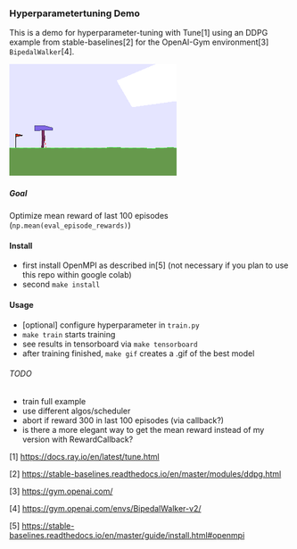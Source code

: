 ### Hyperparametertuning Demo

This is a demo for hyperparameter-tuning with Tune[1] using an DDPG example from stable-baselines[2] for the OpenAI-Gym environment[3] `BipedalWalker`[4]. 

![](assets/best_model.gif)
##### Goal
Optimize mean reward of last 100 episodes (`np.mean(eval_episode_rewards)`)

#### Install
- first install OpenMPI as described in[5] (not necessary if you plan to use this repo within google colab)
- second `make install`

#### Usage
- [optional] configure hyperparameter in `train.py`
- `make train` starts training
- see results in tensorboard via `make tensorboard`
- after training finished, `make gif` creates a .gif of the best model

###### TODO
- train full example
- use different algos/scheduler
- abort if reward 300 in last 100 episodes (via callback?)
- is there a more elegant way to get the mean reward instead of my version with RewardCallback?

[1] https://docs.ray.io/en/latest/tune.html

[2] https://stable-baselines.readthedocs.io/en/master/modules/ddpg.html

[3] https://gym.openai.com/

[4] https://gym.openai.com/envs/BipedalWalker-v2/

[5] https://stable-baselines.readthedocs.io/en/master/guide/install.html#openmpi
